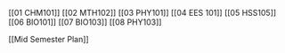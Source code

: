 [[01 CHM101]]
[[02 MTH102]]
[[03 PHY101]]
[[04 EES 101]]
[[05 HSS105]]
[[06 BIO101]]
[[07 BIO103]]
[[08 PHY103]]

[[Mid Semester Plan]]
